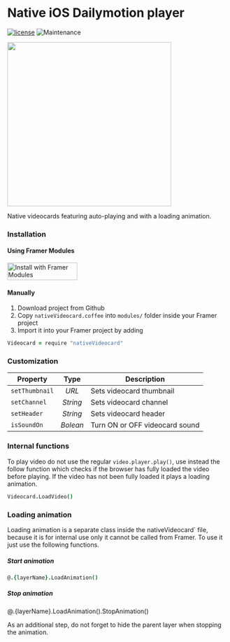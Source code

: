 # Native iOS Dailymotion player
[![license](https://img.shields.io/github/license/bpxl-labs/RemoteLayer.svg)](https://opensource.org/licenses/MIT)
![Maintenance](https://img.shields.io/maintenance/yes/2018.svg)

<img src="https://raw.githubusercontent.com/hugomagallanes/nativeIOSDailymotionPlayer/master/projectCover%402x.png" width="375">

Native videocards featuring auto-playing and with a loading animation.


### Installation

#### Using Framer Modules

<a href='https://open.framermodules.com/input-framer'>
  <img alt='Install with Framer Modules' src='https://www.framermodules.com/assets/badge@2x.png' width='160' height='40' />
</a>

#### Manually

1. Download project from Github
2. Copy `nativeVideocard.coffee` into `modules/` folder inside your Framer project
3. Import it into your Framer project by adding
```coffeescript
Videocard = require "nativeVideocard"
```


### Customization

| Property         | Type                    | Description                           |
| -----------------|:-----------------------:|---------------------------------------|
| `setThumbnail`   | *URL*                   | Sets videocard thumbnail
| `setChannel`     | *String*                | Sets videocard channel
| `setHeader`      | *String*                | Sets videocard header
| `isSoundOn`      | *Bolean*                | Turn ON or OFF videocard sound


### Internal functions

To play video do not use the regular `video.player.play()`, use instead the follow function which checks if the browser has fully loaded the video before playing. If the video has not been fully loaded it plays a loading animation.

```coffeescript
Videocard.LoadVideo()
```


### Loading animation

Loading animation is a separate class inside the nativeVideocard` file, because it is for internal use only it cannot be called from Framer. To use it just use the following functions.

##### Start animation
```coffeescript
@.{layerName}.LoadAnimation()
```

##### Stop animation
@.{layerName}.LoadAnimation().StopAnimation()

As an additional step, do not forget to hide the parent layer when stopping the animation.
